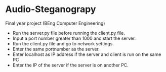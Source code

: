 # Audio-Steganograpy
Final year project (BEng Computer Engineering)

- Run the server.py file before running the client.py file.
- Input a port number greater than 1000 and start the server.
- Run the client.py file and go to network settings.
- Enter the same portnumber as the server.
- Enter localhost as IP address if the server and client is run on the same PC
- Enter the IP of the server if the server is on another PC.


